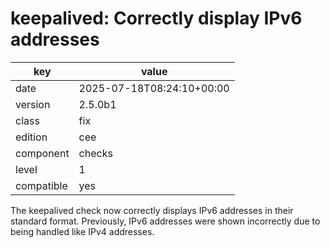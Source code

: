 [//]: # (werk v2)
# keepalived: Correctly display IPv6 addresses

key        | value
---------- | ---
date       | 2025-07-18T08:24:10+00:00
version    | 2.5.0b1
class      | fix
edition    | cee
component  | checks
level      | 1
compatible | yes

The keepalived check now correctly displays IPv6 addresses in their standard format.
Previously, IPv6 addresses were shown incorrectly due to being handled like IPv4 addresses.
